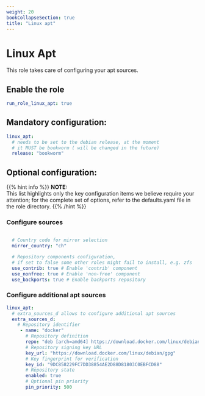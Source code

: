 ```yaml
---
weight: 20
bookCollapseSection: true
title: "Linux apt"
---
```


# Linux Apt

This role takes care of configuring your apt sources.


## Enable the role
``` yaml
run_role_linux_apt: true

```

## Mandatory configuration:

``` yaml
linux_apt:
  # needs to be set to the debian release, at the moment 
  # it MUST be bookworm ( will be changed in the future)
  release: "bookworm" 
```

## Optional configuration: 

{{% hint info %}}
**NOTE:**  
This list highlights only the key configuration items we believe require your attention;
for the complete set of options, refer to the defaults.yaml file in the role directory.
{{% /hint %}}

### Configure sources
```yaml

  # Country code for mirror selection
  mirror_country: "ch" 

  # Repository components configuration, 
  # if set to false some other roles might fail to install, e.g. zfs
  use_contrib: true # Enable 'contrib' component
  use_nonfree: true # Enable 'non-free' component
  use_backports: true # Enable backports repository
```


### Configure additional apt sources
```yaml
linux_apt:
  # extra_sources_d allows to configure additional apt sources
  extra_sources_d:
    # Repository identifier
     - name: "docker"
       # Repository definition
       repo: "deb [arch=amd64] https://download.docker.com/linux/debian bookworm stable"
       # Repository signing key URL
       key_url: "https://download.docker.com/linux/debian/gpg"
       # Key fingerprint for verification
       key_id: "9DC858229FC7DD38854AE2D88D81803C0EBFCD88"
       # Repository state
       enabled: true
       # Optional pin priority
       pin_priority: 500                                       
```
